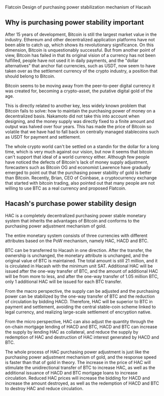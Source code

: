 Flatcoin
Design of purchasing power stabilization mechanism of Hacash


## Why is purchasing power stability important

After 15 years of development, Bitcoin is still the largest market value in the industry. Ethereum and other decentralized application platforms have not been able to catch up, which shows its revolutionary significance. On this dimension, Bitcoin is unquestionably successful. But from another point of view, Bitcoin has failed in that its original vision of a currency has not been fulfilled, people have not used it in daily payments, and the "dollar alternatives" that anchor fiat currencies, such as USDT, now seem to have taken over as the settlement currency of the crypto industry, a position that should belong to Bitcoin.

Bitcoin seems to be moving away from the peer-to-peer digital currency it was created for, becoming a crypto-asset, the putative digital gold of the age.

This is directly related to another key, less widely known problem that Bitcoin fails to solve: how to maintain the purchasing power of money on a decentralized basis. Nakamoto did not take this into account when designing, and the money supply was directly fixed to a finite amount and output was halved over four years. This has made the price of Bitcoin so volatile that we have had to fall back on centrally managed stablecoins such as USDT for payment and settlement.

The whole crypto world can't be settled on a standin for the dollar for a long time, which is very much against our vision, but now it seems that bitcoin can't support that ideal of a world currency either. Although few people have noticed the defects of Bitcoin's lack of money supply adjustment, forecasters such as Bitcoin OG and economist Lawrence have gradually emerged to point out that the purchasing power stability of gold is better than Bitcoin. Recently, Brian, CEO of Coinbase, a cryptocurrency exchange that started with bitcoin trading, also pointed out that many people are not willing to use BTC as a real currency and proposed Flatcoin.

## Hacash's purchase power stability design
HAC is a completely decentralized purchasing power stable monetary system that inherits the advantages of Bitcoin and conforms to the purchasing power adjustment mechanism of gold.


The entire monetary system consists of three currencies with different attributes based on the PoW mechanism, namely HAC, HACD and BTC.

BTC can be transferred to Hacash in one direction.  After the transfer, the ownership is unchanged, the monetary attribute is unchanged, and the original value of BTC is maintained.  The total amount is still 21 million, and it is circulated in Hacash with the minimum unit SAT.  Additional HAC will be issued after the one-way transfer of BTC, and the amount of additional HAC will be from more to less, and after the one-way transfer of 1.05 million BTC, only 1 additional HAC will be issued for each BTC transfer.


From the macro perspective, the supply can be adjusted and the purchasing power can be stabilized by the one-way transfer of BTC and the reduction of circulation by bidding HACD.  Therefore, HAC will be superior to BTC in payment and settlement, avoiding the central stable-coin scheme linked to legal currency, and realizing large-scale settlement of encryption native.


From the micro perspective, HAC can also adjust the quantity through the on-chain mortgage lending of HACD and BTC, HACD and BTC can increase the supply by lending HAC as collateral, and reduce the supply by redemption of HAC and destruction of HAC interest generated by HACD and BTC.


The whole process of HAC purchasing power adjustment is just like the purchasing power adjustment mechanism of gold, and the response speed is faster than that of gold in theory.  The increase in the price of HAC will stimulate the unidirectional transfer of BTC to increase HAC, as well as the additional issuance of HACD and BTC mortgage loans to increase circulation. Reduced HAC prices will increase the bidding for HACD and increase the amount destroyed, as well as the redemption of HACD and BTC to destroy HAC and reduce circulation.
